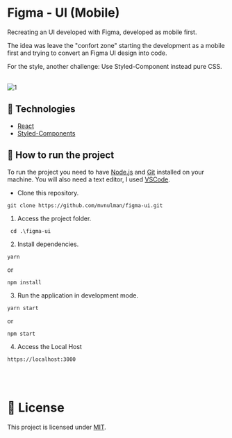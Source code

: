 # Figma - UI (Mobile)

Recreating an UI developed with Figma, developed as mobile first.

The idea was leave the "confort zone" starting the development as a mobile first and trying to convert an Figma UI design into code.

For the style, another challenge: Use Styled-Component instead pure CSS.
<br><br>

![1](https://user-images.githubusercontent.com/63374582/158008615-f77c460d-4eb7-4a7f-a245-0c942e2ceb64.png)

## 🧪 Technologies

- [React](https://pt-br.reactjs.org)
- [Styled-Components](https://styled-components.com/)

## 🚀 How to run the project

To run the project you need to have [Node.js](https://nodejs.dev) and [Git](https://git-scm.com) installed on your machine. You will also need a text editor, I used [VSCode](https://code.visualstudio.com).

- Clone this repository.

```
git clone https://github.com/mvnulman/figma-ui.git

```


1. Access the project folder.

```
 cd .\figma-ui
```

2. Install dependencies.

```
yarn 
```
or
```
npm install
```

3. Run the application in development mode.

```
yarn start
```
or

```
npm start
```

4. Access the Local Host
```
https://localhost:3000
```
<br>

<br>

# 📝 License

This project is licensed under [MIT](/LICENSE).